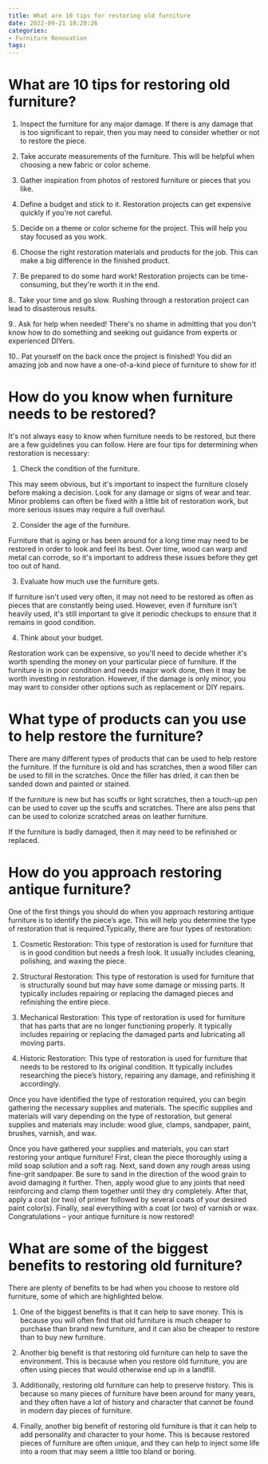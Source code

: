 ```yaml
---
title: What are 10 tips for restoring old furniture
date: 2022-09-21 18:20:26
categories:
- Furniture Renovation
tags:
---
```



#  What are 10 tips for restoring old furniture?

1. Inspect the furniture for any major damage. If there is any damage that is too significant to repair, then you may need to consider whether or not to restore the piece.

2. Take accurate measurements of the furniture. This will be helpful when choosing a new fabric or color scheme.

3. Gather inspiration from photos of restored furniture or pieces that you like.

4. Define a budget and stick to it. Restoration projects can get expensive quickly if you're not careful.

5. Decide on a theme or color scheme for the project. This will help you stay focused as you work.

6. Choose the right restoration materials and products for the job. This can make a big difference in the finished product.

7. Be prepared to do some hard work! Restoration projects can be time-consuming, but they're worth it in the end.

8.. Take your time and go slow. Rushing through a restoration project can lead to disasterous results.

9.. Ask for help when needed! There's no shame in admitting that you don't know how to do something and seeking out guidance from experts or experienced DIYers.

10.. Pat yourself on the back once the project is finished! You did an amazing job and now have a one-of-a-kind piece of furniture to show for it!

#  How do you know when furniture needs to be restored?

It's not always easy to know when furniture needs to be restored, but there are a few guidelines you can follow. Here are four tips for determining when restoration is necessary:

1. Check the condition of the furniture.

This may seem obvious, but it's important to inspect the furniture closely before making a decision. Look for any damage or signs of wear and tear. Minor problems can often be fixed with a little bit of restoration work, but more serious issues may require a full overhaul.

2. Consider the age of the furniture.

Furniture that is aging or has been around for a long time may need to be restored in order to look and feel its best. Over time, wood can warp and metal can corrode, so it's important to address these issues before they get too out of hand.

3. Evaluate how much use the furniture gets.

If furniture isn't used very often, it may not need to be restored as often as pieces that are constantly being used. However, even if furniture isn't heavily used, it's still important to give it periodic checkups to ensure that it remains in good condition.

4. Think about your budget.

Restoration work can be expensive, so you'll need to decide whether it's worth spending the money on your particular piece of furniture. If the furniture is in poor condition and needs major work done, then it may be worth investing in restoration. However, if the damage is only minor, you may want to consider other options such as replacement or DIY repairs.

#  What type of products can you use to help restore the furniture? 

There are many different types of products that can be used to help restore the furniture. If the furniture is old and has scratches, then a wood filler can be used to fill in the scratches. Once the filler has dried, it can then be sanded down and painted or stained.

If the furniture is new but has scuffs or light scratches, then a touch-up pen can be used to cover up the scuffs and scratches. There are also pens that can be used to colorize scratched areas on leather furniture.

If the furniture is badly damaged, then it may need to be refinished or replaced.

#  How do you approach restoring antique furniture?

One of the first things you should do when you approach restoring antique furniture is to identify the piece’s age. This will help you determine the type of restoration that is required.Typically, there are four types of restoration:

1.  Cosmetic Restoration: This type of restoration is used for furniture that is in good condition but needs a fresh look. It usually includes cleaning, polishing, and waxing the piece.

2. Structural Restoration: This type of restoration is used for furniture that is structurally sound but may have some damage or missing parts. It typically includes repairing or replacing the damaged pieces and refinishing the entire piece.

3. Mechanical Restoration: This type of restoration is used for furniture that has parts that are no longer functioning properly. It typically includes repairing or replacing the damaged parts and lubricating all moving parts.

4. Historic Restoration: This type of restoration is used for furniture that needs to be restored to its original condition. It typically includes researching the piece’s history, repairing any damage, and refinishing it accordingly.

Once you have identified the type of restoration required, you can begin gathering the necessary supplies and materials. The specific supplies and materials will vary depending on the type of restoration, but general supplies and materials may include: wood glue, clamps, sandpaper, paint, brushes, varnish, and wax.

Once you have gathered your supplies and materials, you can start restoring your antique furniture! First, clean the piece thoroughly using a mild soap solution and a soft rag. Next, sand down any rough areas using fine-grit sandpaper. Be sure to sand in the direction of the wood grain to avoid damaging it further. Then, apply wood glue to any joints that need reinforcing and clamp them together until they dry completely. After that, apply a coat (or two) of primer followed by several coats of your desired paint color(s). Finally, seal everything with a coat (or two) of varnish or wax. Congratulations – your antique furniture is now restored!

#  What are some of the biggest benefits to restoring old furniture?

There are plenty of benefits to be had when you choose to restore old furniture, some of which are highlighted below.

1) One of the biggest benefits is that it can help to save money. This is because you will often find that old furniture is much cheaper to purchase than brand new furniture, and it can also be cheaper to restore than to buy new furniture.

2) Another big benefit is that restoring old furniture can help to save the environment. This is because when you restore old furniture, you are often using pieces that would otherwise end up in a landfill.

3) Additionally, restoring old furniture can help to preserve history. This is because so many pieces of furniture have been around for many years, and they often have a lot of history and character that cannot be found in modern day pieces of furniture.

4) Finally, another big benefit of restoring old furniture is that it can help to add personality and character to your home. This is because restored pieces of furniture are often unique, and they can help to inject some life into a room that may seem a little too bland or boring.